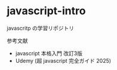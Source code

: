 # javascript-intro

javascritp の学習リポジトリ

参考文献

- javascript 本格入門 改訂3版
- Udemy (超 javascript 完全ガイド 2025)
